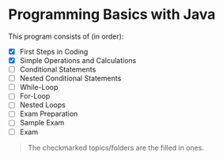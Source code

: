 # Programming Basics with Java

This program consists of (in order):
- [x] First Steps in Coding
- [x] Simple Operations and Calculations
- [ ] Conditional Statements
- [ ] Nested Conditional Statements
- [ ] While-Loop
- [ ] For-Loop
- [ ] Nested Loops
- [ ] Exam Preparation
- [ ] Sample Exam
- [ ] Exam

> The checkmarked topics/folders are the filled in ones.
